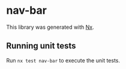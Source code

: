 # nav-bar

This library was generated with [Nx](https://nx.dev).

## Running unit tests

Run `nx test nav-bar` to execute the unit tests.
